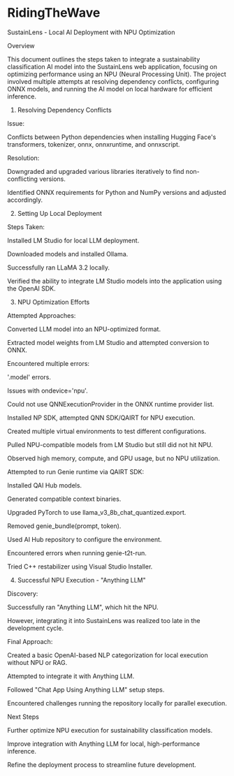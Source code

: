 # RidingTheWave

SustainLens - Local AI Deployment with NPU Optimization

Overview

This document outlines the steps taken to integrate a sustainability classification AI model into the SustainLens web application, focusing on optimizing performance using an NPU (Neural Processing Unit). The project involved multiple attempts at resolving dependency conflicts, configuring ONNX models, and running the AI model on local hardware for efficient inference.

1. Resolving Dependency Conflicts

Issue:

Conflicts between Python dependencies when installing Hugging Face's transformers, tokenizer, onnx, onnxruntime, and onnxscript.

Resolution:

Downgraded and upgraded various libraries iteratively to find non-conflicting versions.

Identified ONNX requirements for Python and NumPy versions and adjusted accordingly.

2. Setting Up Local Deployment

Steps Taken:

Installed LM Studio for local LLM deployment.

Downloaded models and installed Ollama.

Successfully ran LLaMA 3.2 locally.

Verified the ability to integrate LM Studio models into the application using the OpenAI SDK.

3. NPU Optimization Efforts

Attempted Approaches:

Converted LLM model into an NPU-optimized format.

Extracted model weights from LM Studio and attempted conversion to ONNX.

Encountered multiple errors:

'.model' errors.

Issues with ondevice='npu'.

Could not use QNNExecutionProvider in the ONNX runtime provider list.

Installed NP SDK, attempted QNN SDK/QAIRT for NPU execution.

Created multiple virtual environments to test different configurations.

Pulled NPU-compatible models from LM Studio but still did not hit NPU.

Observed high memory, compute, and GPU usage, but no NPU utilization.

Attempted to run Genie runtime via QAIRT SDK:

Installed QAI Hub models.

Generated compatible context binaries.

Upgraded PyTorch to use llama_v3_8b_chat_quantized.export.

Removed genie_bundle(prompt, token).

Used AI Hub repository to configure the environment.

Encountered errors when running genie-t2t-run.

Tried C++ restabilizer using Visual Studio Installer.

4. Successful NPU Execution - "Anything LLM"

Discovery:

Successfully ran "Anything LLM", which hit the NPU.

However, integrating it into SustainLens was realized too late in the development cycle.

Final Approach:

Created a basic OpenAI-based NLP categorization for local execution without NPU or RAG.

Attempted to integrate it with Anything LLM.

Followed "Chat App Using Anything LLM" setup steps.

Encountered challenges running the repository locally for parallel execution.

Next Steps

Further optimize NPU execution for sustainability classification models.

Improve integration with Anything LLM for local, high-performance inference.

Refine the deployment process to streamline future development.

